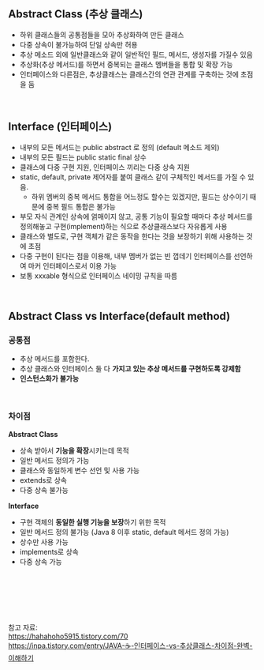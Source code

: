 ## Abstract Class (추상 클래스)

- 하위 클래스들의 공통점들을 모아 추상화하여 만든 클래스
- 다중 상속이 불가능하여 단일 상속만 허용
- 추상 메소드 외에 일반클래스와 같이 일반적인 필드, 메서드, 생성자를 가질수 있음
- 추상화(추상 메서드)를 하면서 중복되는 클래스 멤버들을 통합 및 확장 가능
- 인터페이스와 다른점은, 추상클래스는 클래스간의 연관 관계를 구축하는 것에 초점을 둠

<br>

## Interface (인터페이스)

- 내부의 모든 메서드는 public abstract 로 정의 (default 메소드 제외)
- 내부의 모든 필드는 public static final 상수
- 클래스에 다중 구현 지원, 인터페이스 끼리는 다중 상속 지원
- static, default, private 제어자를 붙여 클래스 같이 구체적인 메서드를 가질 수 있음.
    - 하위 멤버의 중복 메서드 통합을 어느정도 할수는 있겠지만, 필드는 상수이기 때문에 중복 필드 통합은 불가능
- 부모 자식 관계인 상속에 얽매이지 않고, 공통 기능이 필요할 때마다 추상 메서드를 정의해놓고 구현(implement)하는 식으로 추상클래스보다 자유롭게 사용
- 클래스와 별도로, 구현 객체가 같은 동작을 한다는 것을 보장하기 위해 사용하는 것에 초점
- 다중 구현이 된다는 점을 이용해, 내부 멤버가 없는 빈 껍데기 인터페이스를 선언하여 마커 인터페이스로서 이용 가능
- 보통 xxxable 형식으로 인터페이스 네이밍 규칙을 따름

<br>

## Abstract Class vs Interface(default method)

### 공통점

- 추상 메서드를 포함한다.
- 추상 클래스와 인터페이스 둘 다 **가지고 있는 추상 메서드를 구현하도록 강제함**
- **인스턴스화가 불가능**

<br>

### 차이점

**Abstract Class** 

- 상속 받아서 **기능을 확장**시키는데 목적
- 일반 메서드 정의가 가능
- 클래스와 동일하게 변수 선언 및 사용 가능
- extends로 상속
- 다중 상속 불가능

**Interface**

- 구현 객체의 **동일한 실행 기능을 보장**하기 위한 목적
- 일반 메서드 정의 불가능 (Java 8 이후 static, default 메서드 정의 가능)
- 상수만 사용 가능
- implements로 상속
- 다중 상속 가능

<br><br><br><br><br>

참고 자료: <br>
https://hahahoho5915.tistory.com/70 <br>
https://inpa.tistory.com/entry/JAVA-☕-인터페이스-vs-추상클래스-차이점-완벽-이해하기
